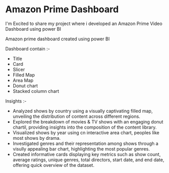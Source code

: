  # Amazon Prime Dashboard

I'm Excited to share my project where i developed an Amazon Prime Video Dashboard using power BI

Amazon prime dashboard created using power BI

Dashboard contain :-

 - Title
 - Card
 - Slicer
 - Filled Map
 - Area Map
 - Donut chart
 - Stacked column chart

Insights :-

- Analyzed shows by country using a visually captivating filled map, unveiling the distribution of content across different regions.
- Explored the breakdown of movies & TV shows with an engaging donut chartil, providing insights into the composition of the content library.
- Visualized shows by year using cn interactive area chart, peoples like most shows by drama.
- Investigated genres and their representation among shows through a visully appealing bar chart, highlighting the most popular genres.
- Created informative cards displaying key metrics such as show count, average ratings, unique genres, total directors, start date, and end date, offering quick overview of the dataset.
